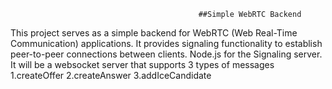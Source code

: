                                               ##Simple WebRTC Backend
This project serves as a simple backend for WebRTC (Web Real-Time Communication) applications. It provides signaling functionality to establish peer-to-peer connections between clients.
Node.js for the Signaling server. It will be a websocket server that supports 3 types of messages
1.createOffer
2.createAnswer
3.addIceCandidate
